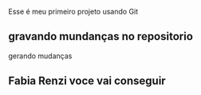 Esse é meu primeiro projeto usando Git
## gravando mundanças no repositorio
gerando mudanças 
## Fabia Renzi voce vai conseguir